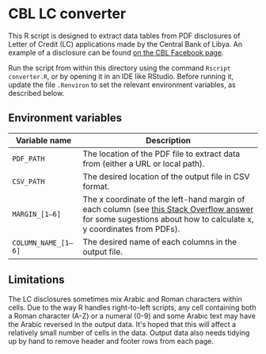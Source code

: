 # CBL LC converter

This R script is designed to extract data tables from PDF disclosures of Letter of Credit (LC) applications made by the Central Bank of Libya. An example of a disclosure can be found [on the CBL Facebook page](https://www.facebook.com/CentralBankofLibya/posts/5059776977426419).

Run the script from within this directory using the command `Rscript converter.R`, or by opening it in an IDE like RStudio. Before running it, update the file `.Renviron` to set the relevant environment variables, as described below.

## Environment variables

| Variable name | Description |
| ------------- | ----------- |
| `PDF_PATH` | The location of the PDF file to extract data from (either a URL or local path). |
| `CSV_PATH` | The desired location of the output file in CSV format. |
| `MARGIN_[1–6]` | The x coordinate of the left-hand margin of each column (see [this Stack Overflow answer](https://stackoverflow.com/a/2592991) for some sugestions about how to calculate x, y coordinates from PDFs). |
| `COLUMN_NAME_[1–6]` | The desired name of each columns in the output file. |

## Limitations

The LC disclosures sometimes mix Arabic and Roman characters within cells. Due to the way R handles right-to-left scripts, any cell containing both a Roman character (A-Z) or a numeral (0-9) and some Arabic text may have the Arabic reversed in the output data. It's hoped that this will affect a relatively small number of cells in the data. Output data also needs tidying up by hand to remove header and footer rows from each page.